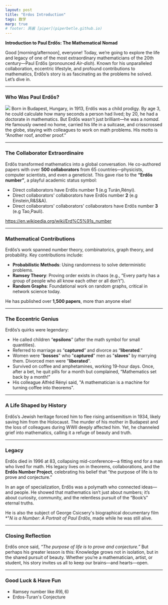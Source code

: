 ```yaml
---
layout: post
title: "Erdos Introduction"
tags: 数学
marp: true
# footer: 蒟酱 [piper](piperbetle.github.io)
---
```

<!-- paginate: true -->

**Introduction to Paul Erdős: The Mathematical Nomad**

Good [morning/afternoon], everyone! Today, we’re going to explore the life and legacy of one of the most extraordinary mathematicians of the 20th century—Paul Erdős (pronounced *Air-dish*). Known for his unparalleled collaboration, eccentric lifestyle, and profound contributions to mathematics, Erdős’s story is as fascinating as the problems he solved. Let’s dive in.

---

### **Who Was Paul Erdős?**

![](https://www.kepu.net.cn/gb/basic/szsx/pic/p/erdos.jpg)
Born in Budapest, Hungary, in 1913, Erdős was a child prodigy. By age 3, he could calculate how many seconds a person had lived; by 20, he had a doctorate in mathematics. But Erdős wasn’t just brilliant—he was a *nomad*. He famously owned no home, carried his life in a suitcase, and crisscrossed the globe, staying with colleagues to work on math problems. His motto is “Another roof, another proof.”

---

### **The Collaborator Extraordinaire**
<!-- Erdős redefined mathematics as a *social endeavor*. He co-authored papers with over 500 collaborators across 65 countries, sparking the concept of the **“Erdős number”**—a playful measure of academic proximity to him (his direct collaborators have Erdős number 1, their collaborators 2, and so on). Scientists, including Albert Einstein, have an Erdős number! This web of collaboration earned him the nickname “the Kevin Bacon of mathematics.” -->

Erdős transformed mathematics into a global conversation. He co-authored papers with over **500 collaborators** from 65 countries—physicists, computer scientists, and even a geneticist. This gave rise to the **“Erdős number”**, a playful academic status symbol:  
- Direct collaborators have Erdős number **1** (e.g Turán,Rényi).  
- Direct collaborators' collaborators have Erdős number **2** (e.g Einstein,R&S&A).
- Direct collaborators' collaborators' collaborators have Erdős number **3** (e.g Tao,Pauli).  

https://en.wikipedia.org/wiki/Erd%C5%91s_number

---

### **Mathematical Contributions**
Erdős’s work spanned number theory, combinatorics, graph theory, and probability. Key contributions include:  
- **Probabilistic Methods**: Using randomness to solve deterministic problems.  
- **Ramsey Theory**: Proving order exists in chaos (e.g., “Every party has a group of people who all know each other or all don’t”).  
- **Random Graphs**: Foundational work on random graphs, critical in network science today.  

He has published over **1,500 papers**, more than anyone else!

---

### **The Eccentric Genius**
Erdős’s quirks were legendary:  
- He called children “**epsilons**” (after the math symbol for small quantities).  
- Referred to marriage as “**captured**” and divorce as “**liberated**.”  
- Women were "**bosses**" who "**captured**" men as "**slaves**" by marrying them. Divorced men were "**liberated**".
- Survived on coffee and amphetamines, working 19-hour days. Once, after a bet, he quit pills for a month but complained, “Mathematics set back by a month!”  
- His colleague Alfréd Rényi said, "A mathematician is a machine for turning coffee into theorems".
<!-- - Believed in a celestial “**Book**” where God kept perfect proofs, aiming to uncover them.   -->

---

### **A Life Shaped by History**
Erdős’s Jewish heritage forced him to flee rising antisemitism in 1934, likely saving him from the Holocaust. The murder of his mother in Budapest and the loss of colleagues during WWII deeply affected him. Yet, he channeled grief into mathematics, calling it a refuge of beauty and truth.

---

### **Legacy**
Erdős died in 1996 at 83, collapsing mid-conference—a fitting end for a man who lived for math. His legacy lives on in theorems, collaborations, and the **Erdős Number Project**, celebrating his belief that “the purpose of life is to prove and conjecture.”  

In an age of specialization, Erdős was a polymath who connected ideas—and people. He showed that mathematics isn’t just about numbers; it’s about curiosity, community, and the relentless pursuit of the “Book’s” eternal truths.  

He is also the subject of George Csicsery's biographical documentary film *"*N is a Number: A Portrait of Paul Erdős*, made while he was still alive.

---

### **Closing Reflection**  
Erdős once said, *“The purpose of life is to prove and conjecture.”* But perhaps his greater lesson is this: Knowledge grows not in isolation, but in the shared pursuit of beauty. Whether you’re a mathematician, artist, or student, his story invites us all to keep our brains—and hearts—open.  

---

### Good Luck & Have Fun

- Ramsey number like $R(6,6)$
- Erdos-Turan's Conjecture